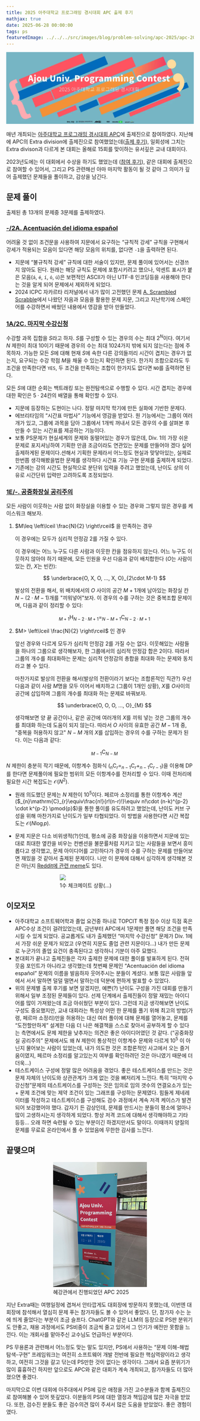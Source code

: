 ```yaml
---
title: 2025 아주대학교 프로그래밍 경시대회 APC 출제 후기
mathjax: true
date: 2025-06-28 00:00:00
tags: ps
featuredImage: ../../../src/images/blog/problem-solving/apc-2025/apc-2025-banner.png
---
```


![apc-2025-banner.png](../../../src/images/blog/problem-solving/apc-2025/apc-2025-banner.png)

매년 개최되는 [아주대학교 프로그래밍 경시대회 APC](https://shake.codes/apc)에 출제진으로 참여하였다. 지난해에 APC의 Extra division에 출제진으로 참여했었는데([출제 후기](https://sylvesterkwon.com/problem-solving/apc-2024-extra/)), 일회성에 그치는 Extra divison과 다르게 본 대회는 올해로 15회를 맞이하는 유서깊은 교내 대회이다.

2023년도에는 이 대회에서 수상을 하기도 했었는데 ([참여 후기](https://sylvesterkwon.com/problem-solving/apc-2023-div1/)), 같은 대회에 출제진으로 참여할 수 있어서, 그리고 PS 관련해선 아마 마지막 활동이 될 것 같아 그 의미가 깊어 출제했던 문제들을 풀이하고, 감상을 남긴다.

## 문제 풀이

출제된 총 13개의 문제중 3문제를 출제하였다.

### [-/2A. Acentuación del idioma español](https://www.acmicpc.net/problem/33883)

어려울 것 없이 조건문을 사용하여 지문에서 요구하는 “규칙적 강세” 규칙을 구현해서 강세가 적용되는 모음이 있다면 해당 모음의 위치를, 없다면 `-1`을 출력하면 된다.

- 지문에 “불규칙적 강세” 규칙에 대한 서술이 있지만, 문제 풀이에 있어서는 신경쓰지 않아도 된다. 원래는 해당 규칙도 문제에 포함시키려고 했으나, 악센트 표시가 붙은 모음(`á`, `é`, `í`, `ó`, `ú`)은 보편적인 ASCII가 아닌 UTF-8 인코딩등을 사용해야 한다는 것을 알게 되어 문제에서 제외하게 되었다.
- 2024 ICPC 자카르타 리저널에서 내가 많이 고전했던 문제 [A. Scrambled Scrabble](https://www.acmicpc.net/problem/33119)에서 나왔던 자음과 모음을 활용한 문제 지문, 그리고 지난학기에 스페인어를 수강하면서 배웠던 내용에서 영감을 받아 만들었다.

### [1A/2C. 마지막 수강신청](https://www.acmicpc.net/problem/33885)

수강할 과목 집합을 $S$라고 하자. $S$를 구성할 수 있는 경우의 수는 최대 $2^N$이다. 여기서 $N$ 제한이 최대 $10$이기 때문에 경우의 수는 최대 $1024$가지 밖에 되지 않는다는 점에 주목하자. 가능한 모든 $S$에 대해 현재 $S$에 속한 다른 강의들끼리 시간이 겹치는 경우가 없는지, 요구되는 수강 학점 $M$을 채울 수 있는지 확인하면 된다. 한가지 조합으로라도 두 조건을 만족한다면 `YES`, 두 조건을 만족하는 조합이 한가지도 없다면 `NO`를 출력하면 된다.

모든 $S$에 대한 순회는 백트래킹 또는 완전탐색으로 수행할 수 있다. 시간 겹치는 경우에 대한 확인은 $5 \cdot 24$칸의 배열을 통해 확인할 수 있다.

- 지문에 등장하는 도현이는 나다. 정말 마지막 학기에 만든 실화에 기반한 문제다.
- 에브리타임의 “시간표 마법사” 기능에서 영감을 받았다. 원 기능에서는 그룹이 여러개가 있고, 그룹에 과목을 담아 그룹에서 1개씩 꺼내서 모든 경우의 수를 살펴본 후 만들 수 있는 시간표를 제공하는 기능이다.
- 보통 PS문제가 현실세계의 문제와 동떨어있는 경우가 많은데, Div. 1의 가장 쉬운 문제로 포지셔닝하여 기획한 만큼 조금이라도 연관있는 문제를 만들어야 겠다 싶어 출제하게된 문제이다.션해서 기획한 문제라서 어느정도 현실과 맞닿아있는, 실제로 한번쯤 생각해봤을법한 문제를 생각하다 시간표 기능 구현 문제를 출제하게 되었다.
- 기존에는 강의 시간도 현실적으로 분단위 입력을 주려고 했었는데, 난이도 상의 이유로 시간단위 입력만 고려하도록 조정되었다.

### [1E/-. 공중화장실 공리주의](https://www.acmicpc.net/problem/33889)

모든 사람이 이웃하는 사람 없이 화장실을 이용할 수 있는 경우와 그렇지 않은 경우를 케이스워크 해보자.

1. $M\leq \left\lceil \frac{N}{2} \right\rceil$ 을 만족하는 경우
    
    이 경우에는 모두가 심리적 안정감 $2$를 가질 수 있다.
    
    이 경우에는 어느 누구도 다른 사람과 이웃한 칸을 점유하지 않는다. 어느 누구도 이웃하지 않아야 하기 때문에, 모든 인원을 우선 다음과 같이 배치합한다 ($O$는 사람이 있는 칸, $X$는 빈칸):
    
    $$
    \underbrace{O, X, O, ..., X, O}_{2\cdot M-1}
    $$
    
    발상의 전환을 해서, 위 배치에서의 $O$ 사이의 공간 $M+1$개에 남아있는 화장실 칸 $N-(2\cdot M-1)$개를 "끼워넣어"보자. 이 경우의 수를 구하는 것은 중복조합 문제이며, 다음과 같이 정리할 수 있다:
    
    $$
    _{M+1}\mathrm{H}_{N-2\cdot M+1} =  _{N-M+1}\mathrm{C}_{N-2\cdot M+1}
    $$
    
2. $M> \left\lceil \frac{N}{2} \right\rceil$ 인 경우
    
    앞선 경우와 다르게 모두가 심리적 안정감 $2$를 가질 수는 없다. 이웃해있는 사람들을 하나의 그룹으로 생각해보자, 한 그룹에서의 심리적 안정감 합은 $2$이다. 따라서 그룹의 개수를 최대화하는 문제는 심리적 안정감의 총합을 최대화 하는 문제와 동치라고 볼 수 있다.
    
    마찬가지로 발상의 전환을 해서(발상의 전환이라기 보다는 조합론적인 직관?) 우선 다음과 같이 사람 $M$명을 모두 이어서 배치하고 (그룹이 $1$개인 상황),  $X$를 $O$사이의 공간에 삽입하여 그룹의 개수를 최대화 하는 문제로 바꿔보자.
    
    $$
    \underbrace{O, O, O, ..., O}_{M}
    $$
    
    생각해보면 양 끝 공간이나, 같은 공간에 여러개의 $X$를 끼워 넣는 것은 그룹의 개수를 최대화 하는데 도움이 되지 않는다. 따라서 $O$ 사이의 유효한 공간 $M-1$개 중, "중복을 허용하지 않고" $N-M$ 개의 $X$를 삽입하는 경우의 수를 구하는 문제가 된다. 이는 다음과 같다:
    
    $$
    _{M-1}\mathrm{C}_{N-M}
    $$
    

$N$ 제한이 충분히 작기 때문에, 이항계수 점화식 ($_{n}\mathrm{C}_{r} = _{n-1}\mathrm{C}_{r} + _{n-1}\mathrm{C}_{r-1}$)을 이용해 DP를 한다면 문제풀이에 필요한 범위의 모든 이항계수를 전처리할 수 있다. 이때 전처리에 필요한 시간 복잡도는 $\mathcal{O}({N^2})$.

- 원래 의도했던 문제는 $N$ 제한이 $10^5$이다. 페르마 소정리를 통한 이항계수 계산 ($_{n}\mathrm{C}_{r}\equiv\frac{n!}{r!(n-r)!}\equiv n!\cdot (n-k)^{p-2} \cdot k^{p-2} \pmod{p}$)을 통한 풀이를 유도하려고 했었는데, 난이도 커브 구성을 위해 마찬가지로 난이도가 일부 타협되었다. 이 방법을 사용한다면 시간 복잡도는 $\mathcal{O}(N \log{p})$.
- 문제 지문은 다소 비위생적(?)인데, 평소에 공중 화장실을 이용하면서 지문에 있는대로 최대한 옆칸을 비우는 컨벤션을 불문률처럼 지키고 있는 사람들을 보면서 흥미롭다고 생각했고, 문제 아이디어를 고민하다가 경우의 수를 구하는 문제를 만들어보면 재밌을 것 같아서 출제된 문제이다. 나만 이 문제에 대해서 심각하게 생각해본 것은 아닌지 [Reddit에 관련 meme](https://www.reddit.com/r/ComedyCemetery/comments/8igs1s/only_guys_will_understand/)도 있다.
    
    <figure style="display:block; width:50%; margin-left:auto; margin-right:auto;">
        <img src="https://preview.redd.it/qya7psx9g2x01.jpg?width=320&crop=smart&auto=webp&s=7e34e372be7933d30d5d297c8df5b9a3746035d6">
        <figcaption>1수 체크메이트 상황(...)</figcaption>
    </figure>
    

## 이모저모

- 아주대학교 소프트웨어학과 졸업 요건중 하나로 TOPCIT 특정 점수 이상 득점 혹은 APC수상 조건이 걸려있었는데, 금년부터 APC에서 1문제만 풀면 해당 조건을 만족시킬 수 있게 되었다. 공교롭게도 내가 출제했던 “마지막 수강신청” 문제가 Div. 1에서 가장 쉬운 문제가 되었고 (우연히 지문도 졸업 관련 지문이다…) 내가 만든 문제로 누군가의 졸업 요건이 충족된다고 생각하니 기분이 아주 묘했다.
- 본대회가 끝나고 출제진들은 각자 출제한 문제에 대한 풀이를 발표하게 된다. 전혀 웃음 포인트가 아니라고 생각했는데 첫번째 문제인 “Acentuación del idioma español” 문제의 이름을 발음하자 웃어주시는 분들이 계셨다. 보통 많은 사람들 앞에서 서서 말하면 덜덜 떨면서 말하는데 덕분에 편하게 발표할 수 있었다.
- 위의 문제별 출제 후기를 보면 알겠지만, 예쁜(?) 난이도 구성을 가진 대회를 만들기 위해서 일부 조정된 문제들이 있다. 선제 단계에서 출제진들이 정말 재밌는 아이디어를 많이 가져왔는데 조금 아쉬웠던 부분이 있다. 그런데 지금 생각해보면 난이도 구성도 중요했지만, 교내 대회라는 특성상 어떤 한 문제를 풀기 위해 최고의 방법(가령, 페르마 소정리)만을 허용하는 대신 여러 풀이에 대해 문제를 열어놓고, 문제를 “도전할만하게” 설계한 다음 더 나은 해결책을 스스로 찾아서 공부하게 할 수 있다는 측면에서도 문제 제한을 낮추자는 의견은 좋은 아이디어였던 것 같다. (“공중화장실 공리주의” 문제에서도 왜 $N$ 제한이 통상적인 이항계수 문제와 다르게 $10^5$ 이 아닌지 물어보는 사람이 있었는데, 내가 의도한 것은 조합론적인 사고에서 오는 즐거움이였지, 페르마 소정리를 알고있는지 여부를 확인하려던 것은 아니였기 때문에 더더욱…)
- 테스트케이스 구성에 정말 많은 어려움을 겪었다. 좋은 테스트케이스를 만드는 것은 문제 자체의 난이도와 상관관계가 크게 없는 것을 뼈저리게 느낀다. 특히 “마지막 수강신청”문제의 테스트케이스를 구성하는 것은 임의로 임의 갯수의 연결요소가 있는 + 문제 조건에 맞는 제약 조건이 있는 그래프를 구성하는 문제였다. 힘들게 제네레이터를 작성하고 테스트케이스를 구성해도 검수 과정에서 계속 저격 케이스가 발견되어 보강했어야 했다. 갑자기 든 감상인데, 문제를 만드시는 분들이 평소에 얼마나 많이 고생하시는지 생각하게 되었다. 항상 저격 코드에 대해서 생각해야하고 기타 등등… 오래 하면 숙련될 수 있는 부분이긴 하겠지만서도 말이다. 이때까지 양질의 문제를 무료로 온라인에서 풀 수 있었음에 무한한 감사를 느낀다.

## 끝맺으며

<figure style="display:block; width:50%; margin-left:auto; margin-right:auto;">
  <img src="../../../src/images/blog/problem-solving/apc-2025/apc-2025-banner-irl.png" 
  alt="혜강관에서 진행되었던 APC 2025">
  <figcaption>혜강관에서 진행되었던 APC 2025</figcaption>
</figure>

지난 Extra때는 여행일정에 겹쳐서 안타깝게도 대회장에 방문하지 못했는데, 이번엔 대회장에 참석해서 열심히 문제 푸는 참가자들도 볼 수 있어서 좋았다. 단, 참가자 수는 눈에 띄게 줄었다는 부분이 조금 슬프다. ChatGPT와 같은 LLM의 등장으로 PS판 분위기도 안좋고, 채용 과정에서도 PS비중이 조금씩 줄고 있어서 그 인기가 예전만 못함을 느낀다. 이는 개회사를 맡아주신 교수님도 언급하신 부분이다.

PS 무용론과 관련해서 어느정도 맞는 말도 있지만, PS에서 사용하는 “문제 이해-해법 탐색-구현” 프레임워크는 여전히 소프트웨어 개발 전반에 필요한 핵심역량이라고 생각하고, 여전히 그것을 갈고 닦는데 PS만한 것이 없다는 생각이다. 그래서 요즘 분위기가 많이 흉흉하긴 하지만 앞으로도 APC와 같은 대회가 계속 개최되고, 참가자들도 더 많아졌으면 좋겠다.

마지막으로 이번 대회에 아주대에서 PS에 깊은 애정을 가진 고수분들과 함께 출제진으로 참여해볼 수 있어 뜻깊었다. 이분들의 PS에 대한 열정과 책임감에 많은 자극을 받았다. 또한, 검수진 분들도 좋은 검수의견 많이 주셔서 많은 도움을 받았었다. 좋은 경험이였다.
